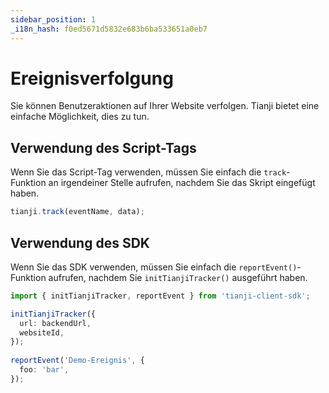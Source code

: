 ```yaml
---
sidebar_position: 1
_i18n_hash: f0ed5671d5832e683b6ba533651a0eb7
---
```

# Ereignisverfolgung

Sie können Benutzeraktionen auf Ihrer Website verfolgen. Tianji bietet eine einfache Möglichkeit, dies zu tun.

## Verwendung des Script-Tags

Wenn Sie das Script-Tag verwenden, müssen Sie einfach die `track`-Funktion an irgendeiner Stelle aufrufen, nachdem Sie das Skript eingefügt haben.

```ts
tianji.track(eventName, data);
```

## Verwendung des SDK

Wenn Sie das SDK verwenden, müssen Sie einfach die `reportEvent()`-Funktion aufrufen, nachdem Sie `initTianjiTracker()` ausgeführt haben.

```ts
import { initTianjiTracker, reportEvent } from 'tianji-client-sdk';

initTianjiTracker({
  url: backendUrl,
  websiteId,
});
    
reportEvent('Demo-Ereignis', {
  foo: 'bar',
});
```
